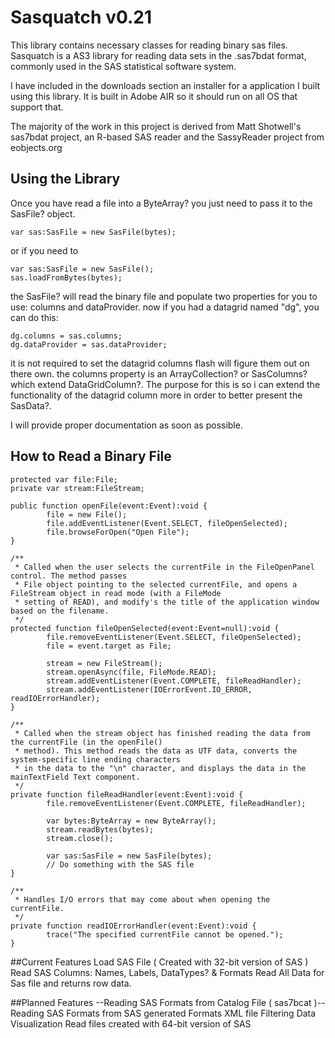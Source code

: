 # Sasquatch v0.21
This library contains necessary classes for reading binary sas files. Sasquatch is a AS3 library for reading data sets in the .sas7bdat format, commonly used in the SAS statistical software system.

I have included in the downloads section an installer for a application I built using this library. It is built in Adobe AIR so it should run on all OS that support that.

The majority of the work in this project is derived from Matt Shotwell's sas7bdat project, an R-based SAS reader and the SassyReader project from eobjects.org


## Using the Library
Once you have read a file into a ByteArray? you just need to pass it to the SasFile? object.
```
var sas:SasFile = new SasFile(bytes);
```
or if you need to
```
var sas:SasFile = new SasFile();
sas.loadFromBytes(bytes);
```

the SasFile? will read the binary file and populate two properties for you to use: columns and dataProvider.
now if you had a datagrid named "dg", you can do this:
```
dg.columns = sas.columns;
dg.dataProvider = sas.dataProvider;
```

it is not required to set the datagrid columns flash will figure them out on there own. the columns property is an ArrayCollection? or SasColumns? which extend DataGridColumn?. The purpose for this is so i can extend the functionality of the datagrid column more in order to better present the SasData?.

I will provide proper documentation as soon as possible.

## How to Read a Binary File
```
protected var file:File;
private var stream:FileStream;
        
public function openFile(event:Event):void {
        file = new File();
        file.addEventListener(Event.SELECT, fileOpenSelected);
        file.browseForOpen("Open File");
}
        
/**
 * Called when the user selects the currentFile in the FileOpenPanel control. The method passes 
 * File object pointing to the selected currentFile, and opens a FileStream object in read mode (with a FileMode
 * setting of READ), and modify's the title of the application window based on the filename.
 */
protected function fileOpenSelected(event:Event=null):void { 
        file.removeEventListener(Event.SELECT, fileOpenSelected);
        file = event.target as File;
                
        stream = new FileStream();
        stream.openAsync(file, FileMode.READ);
        stream.addEventListener(Event.COMPLETE, fileReadHandler);
        stream.addEventListener(IOErrorEvent.IO_ERROR, readIOErrorHandler);
}
        
/**
 * Called when the stream object has finished reading the data from the currentFile (in the openFile()
 * method). This method reads the data as UTF data, converts the system-specific line ending characters
 * in the data to the "\n" character, and displays the data in the mainTextField Text component.
 */
private function fileReadHandler(event:Event):void {
        file.removeEventListener(Event.COMPLETE, fileReadHandler);
        
        var bytes:ByteArray = new ByteArray();
        stream.readBytes(bytes);
        stream.close();
                
        var sas:SasFile = new SasFile(bytes);
        // Do something with the SAS file
}
        
/**
 * Handles I/O errors that may come about when opening the currentFile.
 */
private function readIOErrorHandler(event:Event):void {
        trace("The specified currentFile cannot be opened.");
}
```

##Current Features
Load SAS File ( Created with 32-bit version of SAS )
Read SAS Columns: Names, Labels, DataTypes? & Formats
Read All Data for Sas file and returns row data.

##Planned Features
--Reading SAS Formats from Catalog File ( sas7bcat )--
Reading SAS Formats from SAS generated Formats XML file
Filtering
Data Visualization
Read files created with 64-bit version of SAS
